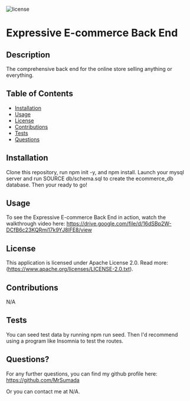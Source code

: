 ![license](https://img.shields.io/badge/license-Apache-green)

# Expressive E-commerce Back End

## Description

The comprehensive back end for the online store selling anything or everything.


## Table of Contents

- [Installation](#installation)
- [Usage](#usage)
- [License](#license)
- [Contributions](#contributions)
- [Tests](#tests)
- [Questions](#questions)


## Installation

Clone this repository, run npm init -y, and npm install. Launch your mysql server and run SOURCE db/schema.sql to create the ecommerce_db database. Then your ready to go!

## Usage

To see the Expressive E-commerce Back End in action, watch the walkthrough video here: https://drive.google.com/file/d/16dSBp2W-DCfB6c23KQRmi17k9YJ8lFE8/view

## License

This application is licensed under Apache License 2.0. Read more: (https://www.apache.org/licenses/LICENSE-2.0.txt).

## Contributions

N/A

## Tests

You can seed test data by running npm run seed. Then I'd recommend using a program like Insomnia to test the routes.


## Questions?

For any further questions, you can find my github profile here: https://github.com/MrSumada

Or you can contact me at N/A.
